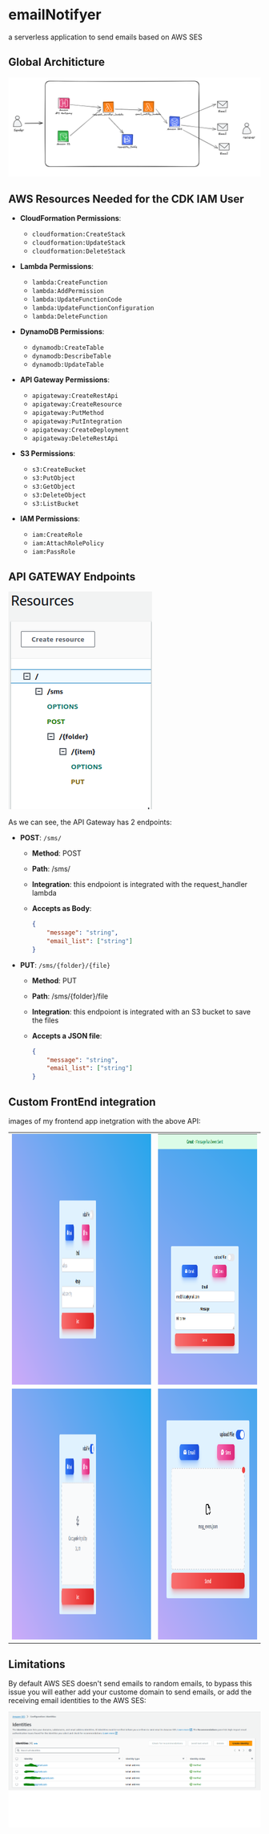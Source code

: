 # emailNotifyer

a serverless application to send emails based on AWS SES

## Global Architicture

![Global architicture picture](images/arch_pic.png)

## AWS Resources Needed for the CDK IAM User

- **CloudFormation Permissions**:
  - `cloudformation:CreateStack`
  - `cloudformation:UpdateStack`
  - `cloudformation:DeleteStack`

- **Lambda Permissions**:
  - `lambda:CreateFunction`
  - `lambda:AddPermission`
  - `lambda:UpdateFunctionCode`
  - `lambda:UpdateFunctionConfiguration`
  - `lambda:DeleteFunction`

- **DynamoDB Permissions**:
  - `dynamodb:CreateTable`
  - `dynamodb:DescribeTable`
  - `dynamodb:UpdateTable`

- **API Gateway Permissions**:
  - `apigateway:CreateRestApi`
  - `apigateway:CreateResource`
  - `apigateway:PutMethod`
  - `apigateway:PutIntegration`
  - `apigateway:CreateDeployment`
  - `apigateway:DeleteRestApi`

- **S3 Permissions**:
  - `s3:CreateBucket`
  - `s3:PutObject`
  - `s3:GetObject`
  - `s3:DeleteObject`
  - `s3:ListBucket`

- **IAM Permissions**:
  - `iam:CreateRole`
  - `iam:AttachRolePolicy`
  - `iam:PassRole`

## API GATEWAY Endpoints

![API Gateway Resources](images/apigateway_resources.png)

As we can see, the API Gateway has 2 endpoints:

- **POST**: `/sms/`
  - **Method**: POST
  - **Path**: /sms/
  - **Integration**: this endpoiont is integrated with the request_handler lambda
  - **Accepts as Body**:

    ```json
    {
        "message": "string",
        "email_list": ["string"]
    }
    ```

- **PUT**: `/sms/{folder}/{file}`
  - **Method**: PUT
  - **Path**: /sms/{folder}/file
  - **Integration**: this endpoiont is integrated with an S3 bucket to save the files
  - **Accepts a JSON file**:

    ```json
    {
        "message": "string",
        "email_list": ["string"]
    }
    ```

## Custom FrontEnd integration

images of my frontend app inetgration with the above API:

<table>
  <tr>
    <td><img style="width:700px; height:500px;" src="images/message_interface.png" alt="message form"></td>
    <td><img style="width:500px; height:500px;" src="images/notification_interface.png" alt="message form with success notification"></td>
  </tr>
  <tr>
    <td><img style="width:700px; height:500px;" src="images/file_uploader_interface.png" alt="empty file uploader form"></td>
    <td><img style="width:500px; height:500px;" src="images/full_file_uploader.png" alt="full file uploader form"></td>
  </tr>
</table>

## Limitations

By default AWS SES doesn't send emails to random emails, to bypass this issue you will eather add your custome domain to send emails, 
or add the receiving email identities to the AWS SES:

![aws ses identities](images/aws_ses_identities.png)